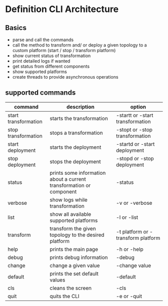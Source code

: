 # Definition CLI Architecture

## Basics
- parse and call the commands
- call the method to transform and/ or deploy a given topology to a custom platform (start / stop / transform platform)
- show current status of transformation
- print detailed logs if wanted
- get status from different components
- show supported platforms
- create threads to provide asynchronous operations

## supported commands
| command | description | option |
|-----------------------|-----------------------|-------------------------------|
| start transformation | starts the transformation | -startt or -start transformation |
| stop transformation | stops a transformation | -stopt or -stop transformation |
| start deployment | starts the deployment | -startd or -start deployment |
| stop deployment | stops the deployment | -stopd or -stop deployment |
| status | prints some information about a current transformation or component | -status |
| verbose | show logs while transformation | -v or -verbose |
| list | show all available supported platforms | -l or -list |
| transform | transform the given topology to the desired platform | -t platform or -transform platform |
| help | prints the main page | -h or -help |
| debug | prints debug information | -debug |
| change | change a given value | -change value |
| default | prints the set default values | -default |
| cls | cleans the screen | -cls |
| quit | quits the CLI | -e or -quit |
